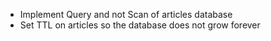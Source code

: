 - Implement Query and not Scan of articles database
- Set TTL on articles so the database does not grow forever
